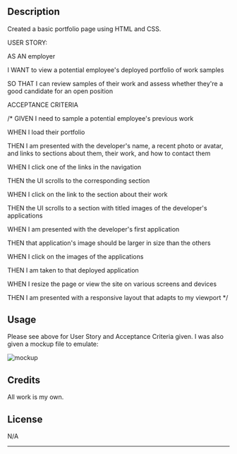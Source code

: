 # <Your-Project-Title>

## Description

Created a basic portfolio page using HTML and CSS. 

USER STORY:

AS AN employer

I WANT to view a potential employee's deployed portfolio of work samples

SO THAT I can review samples of their work and assess whether they're a good candidate for an open position

ACCEPTANCE CRITERIA

/* GIVEN I need to sample a potential employee's previous work

WHEN I load their portfolio

THEN I am presented with the developer's name, a recent photo or avatar, and links to sections about them, their work, and how to contact them

WHEN I click one of the links in the navigation

THEN the UI scrolls to the corresponding section

WHEN I click on the link to the section about their work

THEN the UI scrolls to a section with titled images of the developer's applications

WHEN I am presented with the developer's first application

THEN that application's image should be larger in size than the others

WHEN I click on the images of the applications

THEN I am taken to that deployed application

WHEN I resize the page or view the site on various screens and devices

THEN I am presented with a responsive layout that adapts to my viewport */

## Usage

Please see above for User Story and Acceptance Criteria given. I was also given a mockup file to emulate:

![mockup](./assets/02-advanced-css-homework-demo.gif)

## Credits

All work is my own.

## License

N/A

---
